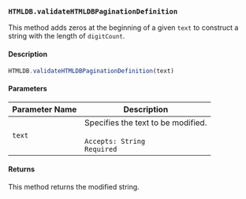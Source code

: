 ### `HTMLDB.validateHTMLDBPaginationDefinition`

This method adds zeros at the beginning of a given `text` to construct a string with the length of `digitCount`.

#### Description

```javascript
HTMLDB.validateHTMLDBPaginationDefinition(text)
```

#### Parameters

| Parameter Name             | Description                               |
| -------------------------- | ----------------------------------------- |
| `text` | Specifies the text to be modified.<br><br>`Accepts: String`<br>`Required` |

#### Returns

This method returns the modified string.